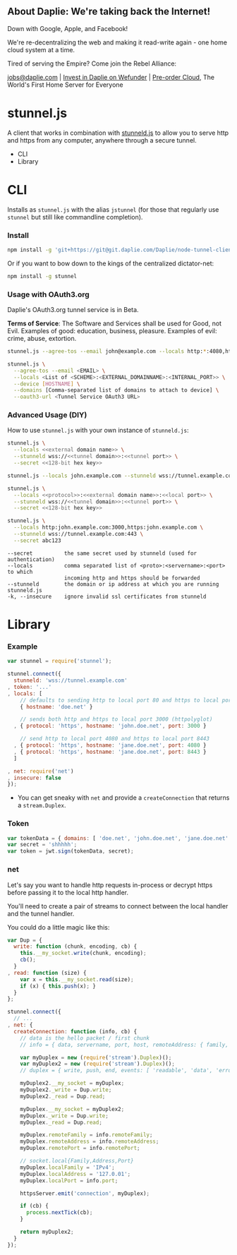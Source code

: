 <!-- BANNER_TPL_BEGIN -->

About Daplie: We're taking back the Internet!
--------------

Down with Google, Apple, and Facebook!

We're re-decentralizing the web and making it read-write again - one home cloud system at a time.

Tired of serving the Empire? Come join the Rebel Alliance:

<a href="mailto:jobs@daplie.com">jobs@daplie.com</a> | [Invest in Daplie on Wefunder](https://daplie.com/invest/) | [Pre-order Cloud](https://daplie.com/preorder/), The World's First Home Server for Everyone

<!-- BANNER_TPL_END -->

# stunnel.js

A client that works in combination with [stunneld.js](https://github.com/Daplie/node-tunnel-server)
to allow you to serve http and https from any computer, anywhere through a secure tunnel.

* CLI
* Library

CLI
===

Installs as `stunnel.js` with the alias `jstunnel`
(for those that regularly use `stunnel` but still like commandline completion).

### Install

```bash
npm install -g 'git+https://git@git.daplie.com/Daplie/node-tunnel-client.git#v1'
```

Or if you want to bow down to the kings of the centralized dictator-net:

```bash
npm install -g stunnel
```

### Usage with OAuth3.org

Daplie's OAuth3.org tunnel service is in Beta.

**Terms of Service**: The Software and Services shall be used for Good, not Evil.
Examples of good: education, business, pleasure. Examples of evil: crime, abuse, extortion.

```bash
stunnel.js --agree-tos --email john@example.com --locals http:*:4080,https:*:8443 --device
```

```bash
stunnel.js \
  --agree-tos --email <EMAIL> \
  --locals <List of <SCHEME>:<EXTERNAL_DOMAINNAME>:<INTERNAL_PORT>> \
  --device [HOSTNAME] \
  --domains [Comma-separated list of domains to attach to device] \
  --oauth3-url <Tunnel Service OAuth3 URL>
```

### Advanced Usage (DIY)

How to use `stunnel.js` with your own instance of `stunneld.js`:

```bash
stunnel.js \
  --locals <<external domain name>> \
  --stunneld wss://<<tunnel domain>>:<<tunnel port>> \
  --secret <<128-bit hex key>>
```

```bash
stunnel.js --locals john.example.com --stunneld wss://tunnel.example.com:443 --secret abc123
```

```bash
stunnel.js \
  --locals <<protocol>>:<<external domain name>>:<<local port>> \
  --stunneld wss://<<tunnel domain>>:<<tunnel port>> \
  --secret <<128-bit hex key>>
```

```bash
stunnel.js \
  --locals http:john.example.com:3000,https:john.example.com \
  --stunneld wss://tunnel.example.com:443 \
  --secret abc123
```

```
--secret          the same secret used by stunneld (used for authentication)
--locals          comma separated list of <proto>:<servername>:<port> to which
                  incoming http and https should be forwarded
--stunneld        the domain or ip address at which you are running stunneld.js
-k, --insecure    ignore invalid ssl certificates from stunneld
```

Library
=======

### Example

```javascript
var stunnel = require('stunnel');

stunnel.connect({
  stunneld: 'wss://tunnel.example.com'
, token: '...'
, locals: [
    // defaults to sending http to local port 80 and https to local port 443
    { hostname: 'doe.net' }

    // sends both http and https to local port 3000 (httpolyglot)
  , { protocol: 'https', hostname: 'john.doe.net', port: 3000 }

    // send http to local port 4080 and https to local port 8443
  , { protocol: 'https', hostname: 'jane.doe.net', port: 4080 }
  , { protocol: 'https', hostname: 'jane.doe.net', port: 8443 }
  ]

, net: require('net')
, insecure: false
});
```

* You can get sneaky with `net` and provide a `createConnection` that returns a `stream.Duplex`.

### Token

```javascript
var tokenData = { domains: [ 'doe.net', 'john.doe.net', 'jane.doe.net' ] }
var secret = 'shhhhh';
var token = jwt.sign(tokenData, secret);
```

### net

Let's say you want to handle http requests in-process
or decrypt https before passing it to the local http handler.

You'll need to create a pair of streams to connect between the
local handler and the tunnel handler.

You could do a little magic like this:

```js
var Dup = {
  write: function (chunk, encoding, cb) {
    this.__my_socket.write(chunk, encoding);
    cb();
  }
, read: function (size) {
    var x = this.__my_socket.read(size);
    if (x) { this.push(x); }
  }
};

stunnel.connect({
  // ...
, net: {
  createConnection: function (info, cb) {
    // data is the hello packet / first chunk
    // info = { data, servername, port, host, remoteAddress: { family, address, port } }

    var myDuplex = new (require('stream').Duplex)();
    var myDuplex2 = new (require('stream').Duplex)();
    // duplex = { write, push, end, events: [ 'readable', 'data', 'error', 'end' ] };

    myDuplex2.__my_socket = myDuplex;
    myDuplex2._write = Dup.write;
    myDuplex2._read = Dup.read;

    myDuplex.__my_socket = myDuplex2;
    myDuplex._write = Dup.write;
    myDuplex._read = Dup.read;

    myDuplex.remoteFamily = info.remoteFamily;
    myDuplex.remoteAddress = info.remoteAddress;
    myDuplex.remotePort = info.remotePort;

    // socket.local{Family,Address,Port}
    myDuplex.localFamily = 'IPv4';
    myDuplex.localAddress = '127.0.01';
    myDuplex.localPort = info.port;

    httpsServer.emit('connection', myDuplex);

    if (cb) {
      process.nextTick(cb);
    }

    return myDuplex2;
  }
});
```
